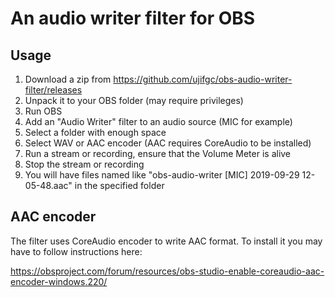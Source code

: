 # An audio writer filter for OBS

## Usage

1. Download a zip from https://github.com/ujifgc/obs-audio-writer-filter/releases
2. Unpack it to your OBS folder (may require privileges)
3. Run OBS
4. Add an "Audio Writer" filter to an audio source (MIC for example)
5. Select a folder with enough space
6. Select WAV or AAC encoder (AAC requires CoreAudio to be installed)
7. Run a stream or recording, ensure that the Volume Meter is alive
8. Stop the stream or recording
9. You will have files named like "obs-audio-writer [MIC] 2019-09-29 12-05-48.aac" in the specified folder

## AAC encoder

The filter uses CoreAudio encoder to write AAC format. To install it you may have to follow instructions here:

https://obsproject.com/forum/resources/obs-studio-enable-coreaudio-aac-encoder-windows.220/

